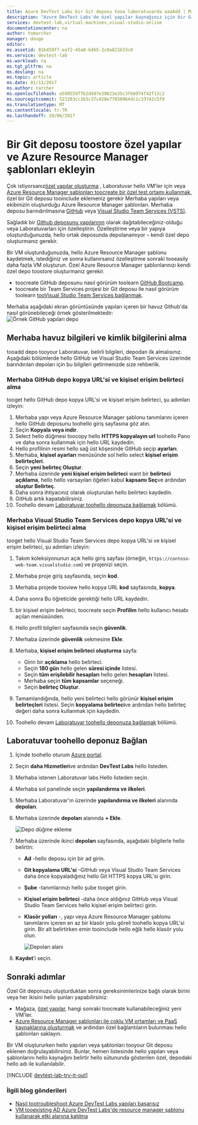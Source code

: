 ```yaml
---
title: Azure DevTest Labs bir Git deposu tooa laboratuvarda aaaAdd | Microsoft Docs
description: "Azure DevTest Labs'de özel yapılar kaynağınız için bir GitHub ya da Visual Studio Team Services Git deposu ekleme"
services: devtest-lab,virtual-machines,visual-studio-online
documentationcenter: na
author: tomarcher
manager: douge
editor: 
ms.assetid: 01b459f7-eaf2-45a8-b4b5-2c0a821b33c8
ms.service: devtest-lab
ms.workload: na
ms.tgt_pltfrm: na
ms.devlang: na
ms.topic: article
ms.date: 01/11/2017
ms.author: tarcher
ms.openlocfilehash: e590559ffb2d497e39823e35c3f66974f42f13c2
ms.sourcegitcommit: 523283cc1b3c37c428e77850964dc1c33742c5f0
ms.translationtype: MT
ms.contentlocale: tr-TR
ms.lasthandoff: 10/06/2017
---
```

# <a name="add-a-git-repository-toostore-custom-artifacts-and-azure-resource-manager-templates"></a>Bir Git deposu toostore özel yapılar ve Azure Resource Manager şablonları ekleyin

Çok istiyorsanız[özel yapılar oluşturma](devtest-lab-artifact-author.md) , Laboratuvar hello VM'ler için veya [Azure Resource Manager şablonları toocreate bir özel test ortamı kullanmak](devtest-lab-create-environment-from-arm.md), özel bir Git deposu tooinclude eklemeniz gerekir Merhaba yapıları veya ekibinizin oluşturduğu Azure Resource Manager şablonları. Merhaba deposu barındırılmasına [GitHub](https://github.com) veya [Visual Studio Team Services (VSTS)](https://visualstudio.com).

Sağladık bir [Github deposunu yapılarının](https://github.com/Azure/azure-devtestlab/tree/master/Artifacts) olarak dağıtabileceğiniz-olduğu veya Laboratuvarları için özelleştirin. Özelleştirme veya bir yapıya oluşturduğunuzda, hello ortak deposunda depolanamıyor – kendi özel depo oluşturmanız gerekir. 

Bir VM oluşturduğunuzda, hello Azure Resource Manager şablonu kaydetmek, istediğiniz ve sonra kullanırsanız özelleştirme sonraki tooeasily daha fazla VM oluşturun. Özel Azure Resource Manager şablonlarınızı kendi özel depo toostore oluşturmanız gerekir.  

* toocreate GitHub deposunu nasıl görürüm toolearn [GitHub Bootcamp](https://help.github.com/categories/bootcamp/).
* toocreate bir Team Services projesi bir Git deposu ile nasıl görürüm toolearn [tooVisual Studio Team Services bağlanmak](https://www.visualstudio.com/get-started/setup/connect-to-visual-studio-online).

Merhaba aşağıdaki ekran görüntüsünde yapıları içeren bir havuz Github'da nasıl görünebileceği örnek gösterilmektedir:  
![Örnek GitHub yapıları depo](./media/devtest-lab-add-repo/devtestlab-github-artifact-repo-home.png)

## <a name="get-hello-repository-information-and-credentials"></a>Merhaba havuz bilgileri ve kimlik bilgilerini alma
tooadd depo tooyour Laboratuvar, belirli bilgileri, depodan ilk almalısınız. Aşağıdaki bölümlerde hello GitHub ve Visual Studio Team Services üzerinde barındırılan depoları için bu bilgileri getirmenizde size rehberlik.

### <a name="get-hello-github-repository-clone-url-and-personal-access-token"></a>Merhaba GitHub depo kopya URL'si ve kişisel erişim belirteci alma
tooget hello GitHub depo kopya URL'si ve kişisel erişim belirteci, şu adımları izleyin:

1. Merhaba yapı veya Azure Resource Manager şablonu tanımlarını içeren hello GitHub deposunu toohello giriş sayfasına göz atın.
2. Seçin **Kopyala veya indir**.
3. Select hello düğmesi toocopy hello **HTTPS kopyalayın url** toohello Pano ve daha sonra kullanmak için hello URL kaydedin.
4. Hello profilinin resmi hello sağ üst köşesinde GitHub seçip **ayarları**.
5. Merhaba, **kişisel ayarları** menüsünde sol hello select **kişisel erişim belirteçleri**.
6. Seçin **yeni belirteç Oluştur**.
7. Merhaba üzerinde **yeni kişisel erişim belirteci** want bir **belirteci açıklama**, hello hello varsayılan öğeleri kabul **kapsamı Seç**ve ardından **oluştur Belirteç**.
8. Daha sonra ihtiyacınız olarak oluşturulan hello belirteci kaydedin.
9. GitHub artık kapatabilirsiniz.   
10. Toohello devam [Laboratuvar toohello deponuza bağlamak](#connect-your-lab-to-the-repository) bölümü.

### <a name="get-hello-visual-studio-team-services-repository-clone-url-and-personal-access-token"></a>Merhaba Visual Studio Team Services depo kopya URL'si ve kişisel erişim belirteci alma
tooget hello Visual Studio Team Services depo kopya URL'si ve kişisel erişim belirteci, şu adımları izleyin:

1. Takım koleksiyonunun açık hello giriş sayfası (örneğin, `https://contoso-web-team.visualstudio.com`) ve projenizi seçin.
2. Merhaba proje giriş sayfasında, seçin **kod**.
3. Merhaba projede tooview hello kopya URL **kod** sayfasında, **kopya**.
4. Daha sonra Bu öğreticide gerektiği hello URL kaydedin.
5. bir kişisel erişim belirteci, toocreate seçin **Profilim** hello kullanıcı hesabı açılan menüsünden.
6. Hello profil bilgileri sayfasında seçin **güvenlik**.
7. Merhaba üzerinde **güvenlik** sekmesine **Ekle**.
8. Merhaba, **kişisel erişim belirteci oluşturma** sayfa:

   * Girin bir **açıklama** hello belirteci.
   * Seçin **180 gün** hello gelen **süresi içinde** listesi.
   * Seçin **tüm erişilebilir hesapları** hello gelen **hesapları** listesi.
   * Merhaba seçin **tüm kapsamlar** seçeneği.
   * Seçin **belirteç Oluştur**.
9. Tamamlandığında, hello yeni belirteci hello görünür **kişisel erişim belirteçleri** listesi. Seçin **kopyalama belirteci**ve ardından hello belirteç değeri daha sonra kullanmak için kaydedin.
10. Toohello devam [Laboratuvar toohello deponuza bağlamak](#connect-your-lab-to-the-repository) bölümü.

## <a name="connect-your-lab-toohello-repository"></a>Laboratuvar toohello deponuz Bağlan
1. İçinde toohello oturum [Azure portal](http://go.microsoft.com/fwlink/p/?LinkID=525040).
2. Seçin **daha Hizmetleri**ve ardından **DevTest Labs** hello listeden.
3. Merhaba istenen Laboratuvar labs Hello listeden seçin.   
4. Merhaba sol panelinde seçin **yapılandırma ve ilkeleri**.
5. Merhaba Laboratuvar'ın üzerinde **yapılandırma ve ilkeleri** alanında **depoları**.
6. Merhaba üzerinde **depoları** alanında **+ Ekle**.

    ![Depo düğme ekleme](./media/devtest-lab-add-repo/devtestlab-add-repo.png)
7. Merhaba üzerinde ikinci **depoları** sayfasında, aşağıdaki bilgilerle hello belirtin:

   * **Ad** -hello deposu için bir ad girin.
   * **Git kopyalama URL'si** -GitHub veya Visual Studio Team Services daha önce kopyaladığınız hello Git HTTPS kopya URL'si girin.
   * **Şube** -tanımlarınızı hello şube tooget girin.
   * **Kişisel erişim belirteci** -daha önce aldığınız GitHub veya Visual Studio Team Services hello kişisel erişim belirteci girin.
   * **Klasör yolları** -, yapı veya Azure Resource Manager şablonu tanımlarını içeren en az bir klasör yolu göreli toohello kopya URL'si girin. Bir alt belirtirken emin tooinclude hello eğik hello klasör yolu olun.

     ![Depoları alanı](./media/devtest-lab-add-repo/devtestlab-repo-blade.png)
8. **Kaydet**’i seçin.

## <a name="next-steps"></a>Sonraki adımlar
Özel Git deponuzu oluşturduktan sonra gereksinimlerinize bağlı olarak birini veya her ikisini hello şunları yapabilirsiniz:
* Mağaza, [özel yapılar](devtest-lab-artifact-author.md), hangi sonraki toocreate kullanabileceğiniz yeni VM'ler.
* [Azure Resource Manager şablonları ile çoklu VM ortamları ve PaaS kaynaklarına oluşturmak](devtest-lab-create-environment-from-arm.md) ve ardından özel bağlantıların bulunması hello şablonları saklayın.

Bir VM oluştururken hello yapıları veya şablonları tooyour Git deposu eklenen doğrulayabilirsiniz. Bunlar, hemen listesinde hello yapıları veya şablonlarını hello kaynağını belirtir hello sütununda gösterilen özel, depodaki hello adı ile kullanılabilir. 

[!INCLUDE [devtest-lab-try-it-out](../../includes/devtest-lab-try-it-out.md)]

### <a name="related-blog-posts"></a>İlgili blog gönderileri
* [Nasıl tootroubleshoot Azure DevTest Labs yapıları başarısız](devtest-lab-troubleshoot-artifact-failure.md)
* [VM tooexisting AD Azure DevTest Labs'de resource manager şablonu kullanarak etki alanına katılma](http://www.visualstudiogeeks.com/blog/DevOps/Join-a-VM-to-existing-AD-domain-using-ARM-template-AzureDevTestLabs)
